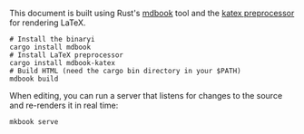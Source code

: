 This document is built using Rust's
[mdbook](https://github.com/rust-lang/mdBook) tool and the [katex
preprocessor](https://github.com/lzanini/mdbook-katex) for rendering LaTeX.

```
# Install the binaryi
cargo install mdbook
# Install LaTeX preprocessor
cargo install mdbook-katex
# Build HTML (need the cargo bin directory in your $PATH)
mdbook build
```

When editing, you can run a server that listens for changes to the source and
re-renders it in real time:

```
mkbook serve
```
